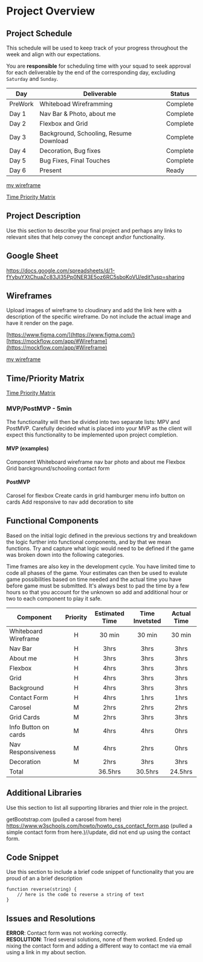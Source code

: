 # Project Overview

## Project Schedule

This schedule will be used to keep track of your progress throughout the week and align with our expectations.  

You are **responsible** for scheduling time with your squad to seek approval for each deliverable by the end of the corresponding day, excluding `Saturday` and `Sunday`.

|  Day | Deliverable | Status
|---|---| ---|
|PreWork| Whiteboad Wireframming | Complete
|Day 1| Nav Bar & Photo, about me | Complete
|Day 2| Flexbox and Grid | Complete
|Day 3| Background, Schooling, Resume Download | Complete
|Day 4| Decoration, Bug fixes | Complete
|Day 5| Bug Fixes, Final Touches | Complete
|Day 6| Present | Ready

[my wireframe](./images/IMG_1043.jpeg)

[Time Priority Matrix](./images/PriorityMatrix.png)



## Project Description

Use this section to describe your final project and perhaps any links to relevant sites that help convey the concept and\or functionality.

## Google Sheet

https://docs.google.com/spreadsheets/d/1-fYybuYXtChuaZc83JI35Pp0NER3E5oz6RC5sboKoVU/edit?usp=sharing



## Wireframes

Upload images of wireframe to cloudinary and add the link here with a description of the specific wireframe. Do not include the actual image and have it render on the page.  

[https://www.figma.com/](https://www.figma.com/)
[https://mockflow.com/app/#Wireframe](https://mockflow.com/app/#Wireframe)

[my wireframe](./images/IMG_1043.jpeg)

## Time/Priority Matrix 

[Time Priority Matrix](./images/PriorityMatrix.png)

### MVP/PostMVP - 5min

The functionality will then be divided into two separate lists: MPV and PostMVP.  Carefully decided what is placed into your MVP as the client will expect this functionality to be implemented upon project completion.  

#### MVP (examples)

Component
Whiteboard wireframe
nav bar
photo and about me
Flexbox
Grid
barckground/schooling
contact form



#### PostMVP 

Carosel for flexbox
Create cards in grid
hamburger menu
info button on cards
Add responsive to nav
add decoration to site


## Functional Components

Based on the initial logic defined in the previous sections try and breakdown the logic further into functional components, and by that we mean functions.  Try and capture what logic would need to be defined if the game was broken down into the following categories.

Time frames are also key in the development cycle.  You have limited time to code all phases of the game.  Your estimates can then be used to evalute game possibilities based on time needed and the actual time you have before game must be submitted. It's always best to pad the time by a few hours so that you account for the unknown so add and additional hour or two to each component to play it safe.

| Component | Priority | Estimated Time | Time Invetsted | Actual Time |
| --- | :---: |  :---: | :---: | :---: |
| Whiteboard Wireframe | H | 30 min | 30 min | 30 min |
| Nav Bar | H | 3hrs| 3hrs | 3hrs |
| About me | H | 3hrs| 3hrs | 3hrs |
| Flexbox | H | 4hrs| 3hrs | 3hrs |
| Grid | H | 4hrs| 3hrs | 3hrs |
| Background | H | 4hrs| 3hrs | 3hrs |
| Contact Form | H | 4hrs| 1hrs | 1hrs |
| Carosel | M | 2hrs| 2hrs | 2hrs |
| Grid Cards | M | 2hrs| 3hrs | 3hrs |
| Info Button on cards | M | 4hrs| 4hrs | 0hrs |
| Nav Responsiveness | M | 4hrs| 2hrs | 0hrs |
| Decoration | M | 2hrs| 3hrs | 3hrs |
| Total |  | 36.5hrs| 30.5hrs | 24.5hrs |

## Additional Libraries
 Use this section to list all supporting libraries and thier role in the project.

 getBootstrap.com (pulled a carosel from here)
https://www.w3schools.com/howto/howto_css_contact_form.asp  (pulled a simple contact form from here.)//update, did not end up using the contact form.

## Code Snippet

Use this section to include a brief code snippet of functionality that you are proud of an a brief description  

```
function reverse(string) {
	// here is the code to reverse a string of text
}
```

## Issues and Resolutions
**ERROR**: 
Contact form was not working correctly.                               
**RESOLUTION**: 
Tried several solutions, none of them worked. Ended up nixing the contact form and adding a different way to contact me via email using a link in my about section. 


